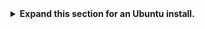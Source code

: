 <details>
<summary>
<b>Expand this section for an Ubuntu install.</b>
</summary>

For full instructions, see the [NVIDIA AI Workbench User Guide](https://docs.nvidia.com/ai-workbench/user-guide/latest/installation/ubuntu-local.html). Run this installation as the user who will be user Workbench. Do not run these steps as `root`.

1. Install Prerequisite Software
    1. *[OPTIONAL]* If Visual Studio Code integration is desired, install [Visual Studio Code](https://code.visualstudio.com/).

1. Download the [NVIDIA AI Workbench](https://www.nvidia.com/en-us/deep-learning-ai/solutions/data-science/workbench/) installer, make it executable, and then run it. You can make the file executable with the following command:

    ```bash
    chmod +x NVIDIA-AI-Workbench-*.AppImage
    ```

1. AI Workbench will install the NVIDIA drivers for you (if needed). You will need to reboot your local machine after the drivers are installed and then restart the AI Workbench installation by double-clicking the NVIDIA AI Workbench icon on your desktop.

1. Select Docker as your container runtime.

1. Log into your GitHub Account by using the *Sign in through GitHub.com* option.

1. Enter your git author information if requested.

</details>
